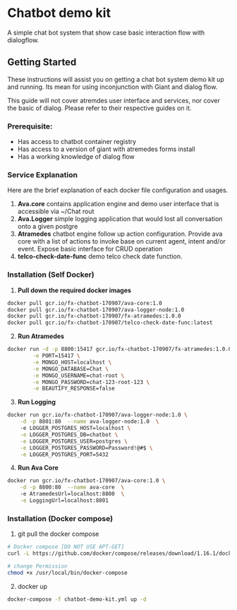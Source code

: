 # Chatbot demo kit
A simple chat bot system that show case basic interaction flow with dialogflow.


## Getting Started
These instructions will assist you on getting a chat bot system demo kit up and running.
Its mean for using inconjunction with Giant and dialog flow.

This guide will not cover atremdes user interface and services, nor cover the basic of 
dialog. Please refer to their respective guides on it.



### Prerequisite:
- Has access to chatbot container registry
- Has access to a version of giant with atremedes forms install
- Has a working knowledge of dialog flow


### Service Explanation
Here are the brief explanation of each docker file configuration and usages.

1. **Ava.core** contains application engine and demo user interface that is accessible via ~/Chat rout
2. **Ava.Logger** simple logging application that would lost all conversation onto a given postgre
3. **Atramedes** chatbot engine follow up action configuration. Provide ava core with a list of actions to invoke 
base on current agent, intent and/or event. Expose basic interface for CRUD operation 
4. **telco-check-date-func** demo telco check date function. 

### Installation (Self Docker)
1. **Pull down the required docker images**
```bash
docker pull gcr.io/fx-chatbot-170907/ava-core:1.0
docker pull gcr.io/fx-chatbot-170907/ava-logger-node:1.0
docker pull gcr.io/fx-chatbot-170907/fx-atramedes:1.0.0
docker pull gcr.io/fx-chatbot-170907/telco-check-date-func:latest
```

2. **Run Atramedes**
```bash
docker run -d -p 8800:15417 gcr.io/fx-chatbot-170907/fx-atramedes:1.0.0 --name atramedes \
        -e PORT=15417 \
        -e MONGO_HOST=localhost \
        -e MONGO_DATABASE=Chat \
        -e MONGO_USERNAME=chat-root \
        -e MONGO_PASSWORD=chat-123-root-123 \
        -e BEAUTIFY_RESPONSE=false
```
3. **Run Logging**
```bash
docker run gcr.io/fx-chatbot-170907/ava-logger-node:1.0 \
    -d -p 8801:80  --name ava-logger-node:1.0  \		
    -e LOGGER_POSTGRES_HOST=localhost \
    -e LOGGER_POSTGRES_DB=chatbot \
    -e LOGGER_POSTGRES_USER=postgres \
    -e LOGGER_POSTGRES_PASSWORD=Password!@#$ \
    -e LOGGER_POSTGRES_PORT=5432 
```

4. **Run Ava Core**
```bash
docker run gcr.io/fx-chatbot-170907/ava-core:1.0 \
    -d -p 8800:80  --name ava-core  \  
    -e AtramedesUrl=localhost:8800  \
    -e LoggingUrl=localhost:8801
```



### Installation (Docker compose)
1. git pull the docker compose
```bash
# Docker compose [DO NOT USE APT-GET]
curl -L https://github.com/docker/compose/releases/download/1.16.1/docker-compose-`uname -s`-`uname -m` -o /usr/local/bin/docker-compose

# change Permission 
chmod +x /usr/local/bin/docker-compose
```

2. docker up
```bash
docker-compose -f chatbot-demo-kit.yml up -d
```